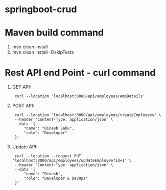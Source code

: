# springboot-crud

# Maven build command 
1) mvn clean install
2) mvn clean install -DskipTests

# Rest API end Point - curl command

1) GET API:
		
		curl --location 'localhost:8080/api/employees/empDetails'

2) POST API: 

		curl --location 'localhost:8080/api/employees/createEmployees' \
		--header 'Content-Type: application/json' \
		--data '{
			"name": "Dinesh Sahu",
			"role": "Developer"
		}'
		
3) Update API:

		curl --location --request PUT 'localhost:8080/api/employees/updateEmployee?id=1' \
		--header 'Content-Type: application/json' \
		--data '{
			"name": "Dinesh",
			"role": "Developer & DevOps"
		}'